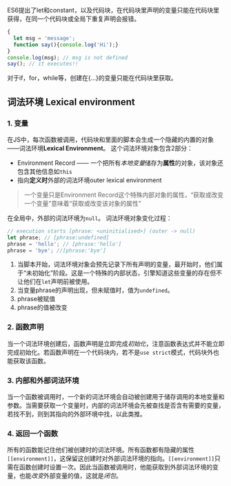 ES6提出了let和constant，以及代码块，在代码块里声明的变量只能在代码块里获得，在同一个代码块或全局下重复声明会报错。
```js
{
  let msg = 'message';
  function say(){console.log('Hi');}
}
console.log(msg); // msg is not defined
say(); // it executes!!
```
对于if，for，while等，创建在{...}的变量只能在代码块里获取。

## 词法环境 Lexical environment

### 1. 变量
在JS中，每次函数被调用，代码块和里面的脚本会生成一个隐藏的内置的对象——词法环境**Lexical Environment**。
这个词法环境对象包含2部分：
+ Environment Record —— 一个把所有*本地变量*储存为**属性**的对象，该对象还包含其他信息如`this`
+ 指向**定义时**外部的词法环境outer lexical environment

> 一个变量只是Environment Record这个特殊内部对象的属性，“获取或改变一个变量”意味着“获取或改变该对象的属性”

在全局中，外部的词法环境为`null`。
词法环境对象变化过程：
```js
// execution starts [phrase: <uninitialised>] (outer -> null)
let phrase; // [phrase:undefined]
phrase = 'hello'; // [phrase:'hello']
phrase = 'bye'; //[phrase:'bye']
```
1. 当脚本开始，词法环境对象会预先记录下所有声明的变量，最开始时，他们属于“未初始化”阶段。这是一个特殊的内部状态，引擎知道这些变量的存在但不让他们在`let`声明前被使用。
2. 当变量phrase的声明出现，但未赋值时，值为`undefined`。
3. phrase被赋值
4. phrase的值被改变

### 2. 函数声明
当一个词法环境创建后，函数声明是立即完成*初始化*，注意函数表达式并不能立即完成初始化。若函数声明在一个代码块内，若不是`use strict`模式，代码块外也能获取该函数。

### 3. 内部和外部词法环境
当一个函数被调用时，一个新的词法环境会自动被创建用于储存调用的本地变量和参数。当需要获取一个变量时，内部的词法环境会先被查找是否含有需要的变量，若找不到，则到其指向的外部环境中找，以此类推。

### 4. 返回一个函数
所有的函数能记住他们被创建时的词法环境。所有函数都有隐藏的属性`[[environment]]`，这保留这创建时对外部词法环境的指向。`[[environment]]`只需在函数创建时设置一次。因此当函数被调用时，他能获取到外部词法环境的变量，也能*改变*外部变量的值，这就是*闭包*。
